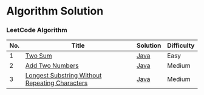 Algorithm Solution
===

### LeetCode Algorithm

| No. | Title | Solution | Difficulty |
|---| ----- | -------- | ---------- |
|1|[Two Sum](https://leetcode-cn.com/problems/two-sum/)| [Java](./src/main/java/leetcode/TwoSum.java)|Easy|
|2|[Add Two Numbers](https://leetcode-cn.com/problems/add-two-numbers/)| [Java](./src/main/java/leetcode/AddTwoNumbers.java)|Medium|
|3|[Longest Substring Without Repeating Characters](https://leetcode-cn.com/problems/longest-substring-without-repeating-characters/)| [Java](./src/main/java/leetcode/LongestSubstringWithoutRepeatingCharacters.java)|Medium|